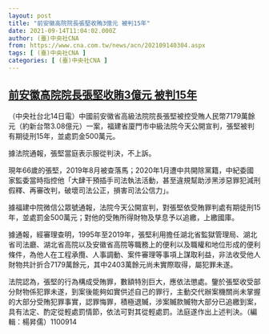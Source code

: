```yaml
---
layout: post
title: "前安徽高院院長張堅收賄3億元 被判15年"
date: 2021-09-14T11:04:02.000Z
author: (臺)中央社CNA
from: https://www.cna.com.tw/news/acn/202109140304.aspx
tags: [ (臺)中央社CNA ]
categories: [ (臺)中央社CNA ]
---
```

<!--1631617442000-->
[前安徽高院院長張堅收賄3億元 被判15年](https://www.cna.com.tw/news/acn/202109140304.aspx)
------

<div>
<div></div><div class="paragraph"><p>（中央社台北14日電）中國前安徽省高級法院院長張堅被控受賄人民幣7179萬餘元（約新台幣3.08億元）一案，福建省廈門市中級法院今天公開宣判，張堅被判有期徒刑15年，並處罰金500萬元。</p><p>據法院通報，張堅當庭表示服從判決，不上訴。</p><p>現年66歲的張堅，2019年8月被查落馬；2020年1月遭中共開除黨籍，中紀委國家監委當時指控他「大肆干預插手司法執法活動，甚至違規幫助涉黑涉惡罪犯減刑假釋、再審改判，破壞司法公正，損害司法公信力」。</p><p>據福建中院微信公眾號通報，法院今天公開宣判，對張堅依受賄罪判處有期徒刑15年，並處罰金500萬元；對他的受賄所得財物及孳息予以追繳，上繳國庫。</p><p>據通報，經審理查明，1995年至2019年，張堅利用擔任湖北省監獄管理局、湖北省司法廳、湖北省高院以及安徽省高院等職務上的便利以及職權和地位形成的便利條件，為他人在工程承攬、人事調動、案件審理等事項上謀取利益，非法收受他人財物共計折合7179萬餘元，其中2403萬餘元尚未實際取得，屬犯罪未遂。</p><p>法院認為，張堅的行為構成受賄罪，數額特別巨大，應依法懲處。鑒於張堅收受部分財物係犯罪未遂，到案後能夠如實供述自己的罪行，主動交代辦案機關尚未掌握的大部分受賄犯罪事實，認罪悔罪，積極退贓，涉案贓款贓物大部分已追繳到案，具有法定、酌定從輕處罰情節，依法可對其從輕處罰。法庭遂作出上述判決。（編輯：楊昇儒）1100914</p></div>
</div>
